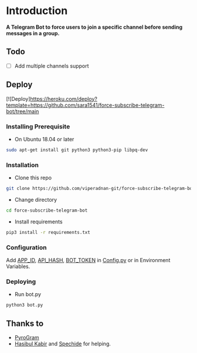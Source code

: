 # Introduction
**A Telegram Bot to force users to join a specific channel before sending messages in a group.**

## Todo
- [ ] Add multiple channels support

## Deploy


[![Deploy]https://heroku.com/deploy?template=https://github.com/sara1541/force-subscribe-telegram-bot/tree/main

### Installing Prerequisite
- On Ubuntu 18.04 or later
```sh
sudo apt-get install git python3 python3-pip libpq-dev
```

### Installation
- Clone this repo
```sh
git clone https://github.com/viperadnan-git/force-subscribe-telegram-bot
```
- Change directory
```sh
cd force-subscribe-telegram-bot
```
- Install requirements
```sh
pip3 install -r requirements.txt
```

### Configuration
Add [APP_ID](https://my.telegram.org/apps), [API_HASH](https://my.telegram.org/apps), [BOT_TOKEN](https://t.me/botfather) in [Config.py](Config.py) or in Environment Variables.

### Deploying
- Run bot.py
```sh
python3 bot.py
```

## Thanks to
- [PyroGram](https://PyroGram.org)
- [Hasibul Kabir](https://GitHub.com/hasibulkabir) and [Spechide](https://GitHub.com/spechide) for helping.
